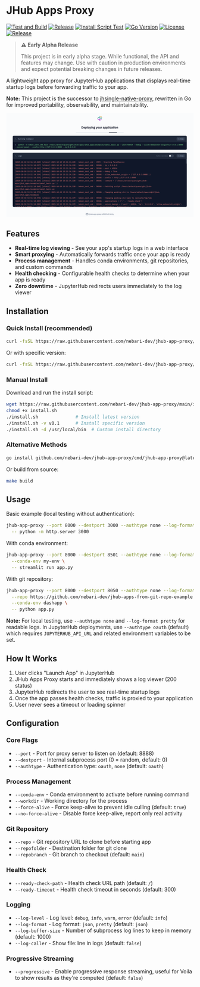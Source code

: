 # JHub Apps Proxy

[![Test and Build](https://github.com/nebari-dev/jhub-app-proxy/actions/workflows/test.yml/badge.svg)](https://github.com/nebari-dev/jhub-app-proxy/actions/workflows/test.yml)
[![Release](https://github.com/nebari-dev/jhub-app-proxy/actions/workflows/release.yml/badge.svg)](https://github.com/nebari-dev/jhub-app-proxy/actions/workflows/release.yml)
[![Install Script Test](https://github.com/nebari-dev/jhub-app-proxy/actions/workflows/install-test.yml/badge.svg)](https://github.com/nebari-dev/jhub-app-proxy/actions/workflows/install-test.yml)
[![Go Version](https://img.shields.io/github/go-mod/go-version/nebari-dev/jhub-app-proxy?style=flat-square)](https://go.dev/)
[![License](https://img.shields.io/github/license/nebari-dev/jhub-app-proxy?style=flat-square)](LICENSE)
[![Release](https://img.shields.io/github/v/release/nebari-dev/jhub-app-proxy?style=flat-square)](https://github.com/nebari-dev/jhub-app-proxy/releases)

> **⚠️ Early Alpha Release**
>
> This project is in early alpha stage. While functional, the API and features may change. Use with caution in production environments and expect potential breaking changes in future releases.

A lightweight app proxy for JupyterHub applications that displays real-time startup logs before forwarding traffic to your app.

**Note:** This project is the successor to [jhsingle-native-proxy](https://github.com/ideonate/jhsingle-native-proxy), rewritten in Go for improved portability, observability, and maintainability.

![JHub Apps Proxy UI](ui-screenshot.png)

## Features

- **Real-time log viewing** - See your app's startup logs in a web interface
- **Smart proxying** - Automatically forwards traffic once your app is ready
- **Process management** - Handles conda environments, git repositories, and custom commands
- **Health checking** - Configurable health checks to determine when your app is ready
- **Zero downtime** - JupyterHub redirects users immediately to the log viewer

## Installation

### Quick Install (recommended)

```bash
curl -fsSL https://raw.githubusercontent.com/nebari-dev/jhub-app-proxy/main/install.sh | bash
```

Or with specific version:

```bash
curl -fsSL https://raw.githubusercontent.com/nebari-dev/jhub-app-proxy/main/install.sh | bash -s -- -v v0.1
```

### Manual Install

Download and run the install script:

```bash
wget https://raw.githubusercontent.com/nebari-dev/jhub-app-proxy/main/install.sh
chmod +x install.sh
./install.sh              # Install latest version
./install.sh -v v0.1      # Install specific version
./install.sh -d /usr/local/bin  # Custom install directory
```

### Alternative Methods

```bash
go install github.com/nebari-dev/jhub-app-proxy/cmd/jhub-app-proxy@latest
```

Or build from source:

```bash
make build
```

## Usage

Basic example (local testing without authentication):

```bash
jhub-app-proxy --port 8000 --destport 3000 --authtype none --log-format pretty \
  -- python -m http.server 3000
```

With conda environment:

```bash
jhub-app-proxy --port 8000 --destport 8501 --authtype none --log-format pretty \
  --conda-env my-env \
  -- streamlit run app.py
```

With git repository:

```bash
jhub-app-proxy --port 8000 --destport 8050 --authtype none --log-format pretty \
  --repo https://github.com/nebari-dev/jhub-apps-from-git-repo-example \
  --conda-env dashapp \
  -- python app.py
```

**Note:** For local testing, use `--authtype none` and `--log-format pretty` for readable logs. In JupyterHub deployments, use `--authtype oauth` (default) which requires `JUPYTERHUB_API_URL` and related environment variables to be set.

## How It Works

1. User clicks "Launch App" in JupyterHub
2. JHub Apps Proxy starts and immediately shows a log viewer (200 status)
3. JupyterHub redirects the user to see real-time startup logs
4. Once the app passes health checks, traffic is proxied to your application
5. User never sees a timeout or loading spinner

## Configuration

### Core Flags
- `--port` - Port for proxy server to listen on (default: 8888)
- `--destport` - Internal subprocess port (0 = random, default: 0)
- `--authtype` - Authentication type: `oauth`, `none` (default: `oauth`)

### Process Management
- `--conda-env` - Conda environment to activate before running command
- `--workdir` - Working directory for the process
- `--force-alive` - Force keep-alive to prevent idle culling (default: `true`)
- `--no-force-alive` - Disable force keep-alive, report only real activity

### Git Repository
- `--repo` - Git repository URL to clone before starting app
- `--repofolder` - Destination folder for git clone
- `--repobranch` - Git branch to checkout (default: `main`)

### Health Check
- `--ready-check-path` - Health check URL path (default: `/`)
- `--ready-timeout` - Health check timeout in seconds (default: 300)

### Logging
- `--log-level` - Log level: `debug`, `info`, `warn`, `error` (default: `info`)
- `--log-format` - Log format: `json`, `pretty` (default: `json`)
- `--log-buffer-size` - Number of subprocess log lines to keep in memory (default: 1000)
- `--log-caller` - Show file:line in logs (default: `false`)

### Progressive Streaming
- `--progressive` - Enable progressive response streaming, useful for Voila to show results as they're computed (default: `false`)

